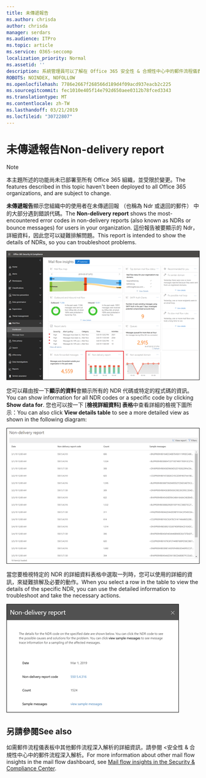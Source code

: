 ```yaml
---
title: 未傳遞報告
ms.author: chrisda
author: chrisda
manager: serdars
ms.audience: ITPro
ms.topic: article
ms.service: O365-seccomp
localization_priority: Normal
ms.assetid: ''
description: 系統管理員可以了解在 Office 365 安全性 & 合規性中心中的郵件流程儀表板中未傳遞回報。
ROBOTS: NOINDEX, NOFOLLOW
ms.openlocfilehash: 7786e2667f268566d189d4f09acd937eacb2c225
ms.sourcegitcommit: fec1010e405f14e792d650aee0312b78fced3343
ms.translationtype: MT
ms.contentlocale: zh-TW
ms.lasthandoff: 03/21/2019
ms.locfileid: "30722807"
---
```

# <a name="non-delivery-report"></a><span data-ttu-id="21ac3-103">未傳遞報告</span><span class="sxs-lookup"><span data-stu-id="21ac3-103">Non-delivery report</span></span>

> [!NOTE]
> <span data-ttu-id="21ac3-104">本主題所述的功能尚未已部署至所有 Office 365 組織，並受限於變更。</span><span class="sxs-lookup"><span data-stu-id="21ac3-104">The features described in this topic haven't been deployed to all Office 365 organizations, and are subject to change.</span></span>

<span data-ttu-id="21ac3-105">**未傳遞報告**顯示您組織中的使用者在未傳遞回報 （也稱為 Ndr 或退回的郵件） 中的大部分遇到錯誤代碼。</span><span class="sxs-lookup"><span data-stu-id="21ac3-105">The **Non-delivery report** shows the most-encountered error codes in non-delivery reports (also known as NDRs or bounce messages) for users in your organization.</span></span> <span data-ttu-id="21ac3-106">這份報告被要顯示的 Ndr，詳細資料，因此您可以疑難排解問題。</span><span class="sxs-lookup"><span data-stu-id="21ac3-106">This report is intended to show the details of NDRs, so you can troubleshoot problems.</span></span>

![在 Office 365 安全性 & 合規性中心中的郵件流程儀表板中未傳遞報告](media/non-delivery-report-selected.png)

<span data-ttu-id="21ac3-108">您可以藉由按一下**顯示的資料**會顯示所有的 NDR 代碼或特定的程式碼的資訊。</span><span class="sxs-lookup"><span data-stu-id="21ac3-108">You can show information for all NDR codes or a specific code by clicking **Show data for**.</span></span> <span data-ttu-id="21ac3-109">您也可以按一下 [**檢視詳細資料] 表格**中查看詳細的檢視下圖所示：</span><span class="sxs-lookup"><span data-stu-id="21ac3-109">You can also click **View details table** to see a more detailed view as shown in the following diagram:</span></span>

![未傳遞報告中檢視詳細資料表格](media/non-delivery-report-view-details-table.png)

<span data-ttu-id="21ac3-111">當您要檢視特定的 NDR 的詳細資料表格中選取一列時，您可以使用的詳細的資訊，來疑難排解及必要的動作。</span><span class="sxs-lookup"><span data-stu-id="21ac3-111">When you select a row in the table to view the details of the specific NDR, you can use the detailed information to troubleshoot and take the necessary actions.</span></span>

![未傳遞報告中的 [明細] 資料表中選取一列](media/non-delivery-report-details-table-select-row.png)

## <a name="see-also"></a><span data-ttu-id="21ac3-113">另請參閱</span><span class="sxs-lookup"><span data-stu-id="21ac3-113">See also</span></span>

<span data-ttu-id="21ac3-114">如需郵件流程儀表板中其他郵件流程深入解析的詳細資訊，請參閱 <<c0>安全性 &amp; 合規性中心中的郵件流程深入解析。</span><span class="sxs-lookup"><span data-stu-id="21ac3-114">For more information about other mail flow insights in the mail flow dashboard, see [Mail flow insights in the Security & Compliance Center](mail-flow-insights-v2.md).</span></span>
